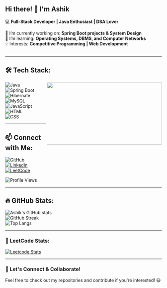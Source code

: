 ## Hi there! 👋 I'm Ashik  
💻 **Full-Stack Developer | Java Enthusiast | DSA Lover**  

🔭 I’m currently working on: **Spring Boot projects & System Design**  
🌱 I’m learning: **Operating Systems, DBMS, and Computer Networks**  
💡 Interests: **Competitive Programming | Web Development**  
<br/>

---

## 🛠️ **Tech Stack:**  
<img align="right" width="370" height="200" src="https://i.pinimg.com/originals/47/f0/34/47f0342cec72b800463bf003eac1257e.gif">

![Java](https://img.shields.io/badge/Java-ED8B00?style=flat&logo=java&logoColor=white)  
![Spring Boot](https://img.shields.io/badge/Spring%20Boot-6DB33F?style=flat&logo=springboot&logoColor=white)  
![Hibernate](https://img.shields.io/badge/Hibernate-59666C?style=flat&logo=hibernate&logoColor=white)  
![MySQL](https://img.shields.io/badge/MySQL-4479A1?style=flat&logo=mysql&logoColor=white)  
![JavaScript](https://img.shields.io/badge/JavaScript-F7DF1E?style=flat&logo=javascript&logoColor=black)  
![HTML](https://img.shields.io/badge/HTML5-E34F26?style=flat&logo=html5&logoColor=white)  
![CSS](https://img.shields.io/badge/CSS3-1572B6?style=flat&logo=css3&logoColor=white)  

---

## 📫 **Connect with Me:**  
[![GitHub](https://img.shields.io/badge/GitHub-ashikj23-blue?style=flat&logo=github)](https://github.com/ashikj23)  
[![LinkedIn](https://img.shields.io/badge/LinkedIn-Profile-blue?style=flat&logo=linkedin)](https://www.linkedin.com/in/ashik-j-946403239/)  
[![LeetCode](https://img.shields.io/badge/LeetCode-Profile-orange?style=flat&logo=leetcode)](https://leetcode.com/ashik_j)  

![Profile Views](https://komarev.com/ghpvc/?username=ashikj23&color=blue)

---

## 🔥 **GitHub Stats:**  
![Ashik's GitHub stats](https://github-readme-stats-sigma-five.vercel.app/api?username=ashikj23&show_icons=true&theme=radical)  
![GitHub Streak](https://streak-stats.demolab.com?user=ashikj23&theme=radical&hide_border=true)  
![Top Langs](https://github-readme-stats-sigma-five.vercel.app/api/top-langs/?username=ashikj23&langs_count=6&layout=compact&theme=radical)  

---

### 🚀 **LeetCode Stats:**  
[![Leetcode Stats](https://leetcard.jacoblin.cool/ashik_j?ext=contest&theme=dark)](https://leetcode.com/ashik_j)

---

### 🚀 **Let's Connect & Collaborate!**  
Feel free to check out my repositories and contribute if you're interested! 😃  
